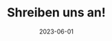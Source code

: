 ---
title: "Shreiben uns an!"
date: 2023-06-01

form:
    -   name: name
        label: "Ihr Name"
        autocomplete: name
        placeholder: "Ihr Name"
        maxlength: 128
        pattern: "^(?!\\s+$).+"
        errorMsg: "Bitte gültigen Namen angeben"
        req: true
        weight: 10
    -   name: email
        label: "E-Mail"
        autocomplete: email
        placeholder: "E-Mail"
        errorMsg: "Bitte gültige Email angeben"
        type: email
        req: true
        weight: 20
    -   name: phone
        label: "Telefon"
        autocomplete: "tel"
        placeholder: "Tel"
        pattern: "[0-9\\s–—+\\-]{4,32}"
        maxlength: 32
        errorMsg: 'Bitte gültige Telefonnummer angeben *(nur Ziffern, "-", "+" und Leerzeichen, 4 bis 32 Zeichen)*'
        title: 'Bitte gültige Telefonnummer angeben (nur Ziffern, "-", "+" und Leerzeichenб 4 bis 32 Zeichen)'
        type: tel
        req: false
        weight: 30
    -   name: company
        label: "Ihre Firma"
        autocomplete: organization
        placeholder: "Ihre Firma"
        maxlength: 256
        errorMsg: "Bitte gültige Info angeben"
        req: false
        weight: 40
    -   name: subject
        label: "Betreff / Modell der Festplatte"
        placeholder: "Betreff / Modell der Festplatte"
        maxlength: 256
        errorMsg: "Bitte gültige Info angeben"
        req: false
        weight: 50
    -   name: msg
        label: "Problembeschreibung"
        placeholder: "Problembeschreibung"
        minlength: 6
        maxlength: 2048
        errorMsg: "Bitte gültigen Text angeben"
        type: textarea
        req: true
        weight: 60
    -   name: agree
        label: 'Ich habe die [Datenschutzerklärung]({{< relref "datenschutz" >}}) gelesen und akzeptiert'
        placeholder: "Problembeschreibung"
        errorMsg: "Bitte bestätigen Sie Ihre Zustimmung"
        type: checkbox
        req: true
        weight: 70

sendBtn:
    text: "Absenden"

succssesDialog:
    title: "Gesendet!"
    content: "Ihre Nachricht wurde erfolgreich gesendet und wird so schnell wie möglich bearbeitet."
    thanks: "Vielen Dank!"

errorDialog:
    title: "Fehler"
    content: "Es gab ein Problem bei der Übermittlung Ihrer Nachricht. Bitte versuchen Sie es später erneut"
    thanks: "Vielen Dank für Ihr Verständnis."
---
